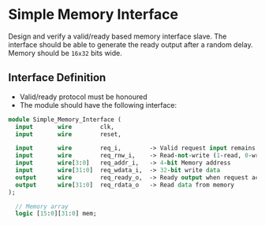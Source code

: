 # Simple Memory Interface

Design and verify a valid/ready based memory interface slave. The interface should be able to generate the ready output after a random delay. Memory should be `16x32` bits wide.

## Interface Definition

- Valid/ready protocol must be honoured
- The module should have the following interface:

```SystemVerilog
module Simple_Memory_Interface (
  input       wire        clk,
  input       wire        reset,

  input       wire        req_i,        -> Valid request input remains asserted until ready is seen
  input       wire        req_rnw_i,    -> Read-not-write (1-read, 0-write)
  input       wire[3:0]   req_addr_i,   -> 4-bit Memory address
  input       wire[31:0]  req_wdata_i,  -> 32-bit write data
  output      wire        req_ready_o,  -> Ready output when request accepted
  output      wire[31:0]  req_rdata_o   -> Read data from memory
);

  // Memory array
  logic [15:0][31:0] mem;

```